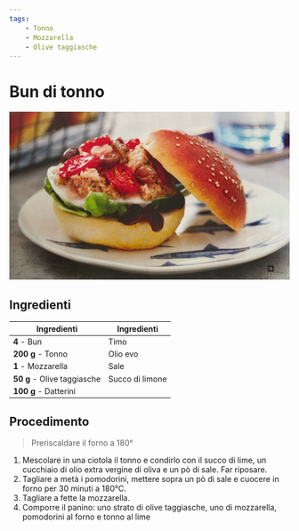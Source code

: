 ```yaml
---
tags:
    - Tonno
    - Mozzarella
    - Olive taggiasche
---
```

# Bun di tonno

![](../img/Bun-di-tonno.webp)

## Ingredienti

| Ingredienti                  | Ingredienti             |
| ---------------------------- | ----------------------- |
| **4** - Bun | Timo |
| **200 g** - Tonno | Olio evo |
| **1** - Mozzarella | Sale |
| **50 g** - Olive taggiasche | Succo di limone |
| **100 g** - Datterini |  |

## Procedimento

> Preriscaldare il forno a 180°

1. Mescolare in una ciotola il tonno e condirlo con il succo di lime, un cucchiaio di olio extra vergine di oliva e un pò di sale. Far riposare.
1. Tagliare a metà i pomodorini, mettere sopra un pò di sale e cuocere in forno per 30 minuti a 180°C.
1. Tagliare a fette la mozzarella.
1. Comporre il panino: uno strato di olive taggiasche, uno di mozzarella, pomodorini al forno e tonno al lime
